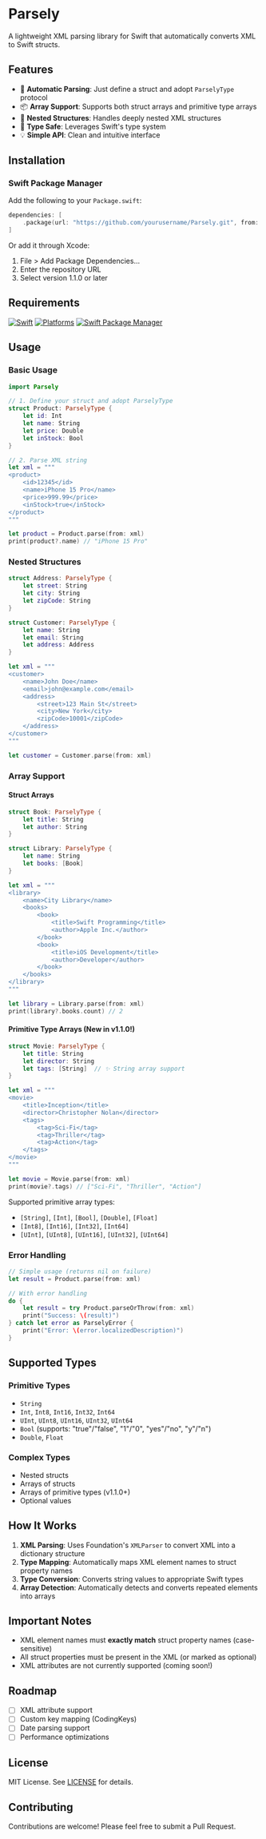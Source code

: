 # Parsely

A lightweight XML parsing library for Swift that automatically converts XML to Swift structs.

## Features

- 🚀 **Automatic Parsing**: Just define a struct and adopt `ParselyType` protocol
- 📦 **Array Support**: Supports both struct arrays and primitive type arrays
- 🔄 **Nested Structures**: Handles deeply nested XML structures
- 🎯 **Type Safe**: Leverages Swift's type system
- 💡 **Simple API**: Clean and intuitive interface

## Installation

### Swift Package Manager

Add the following to your `Package.swift`:

```swift
dependencies: [
    .package(url: "https://github.com/yourusername/Parsely.git", from: "1.1.0")
]
```

Or add it through Xcode:
1. File > Add Package Dependencies...
2. Enter the repository URL
3. Select version 1.1.0 or later

## Requirements

[![Swift](https://img.shields.io/badge/Swift-5.9_5.10_6.0-orange?style=flat-square)](https://img.shields.io/badge/Swift-5.9_5.10_6.0-Orange?style=flat-square)
[![Platforms](https://img.shields.io/badge/Platforms-iOS-orange?style=flat-square)](https://img.shields.io/badge/Platforms-iOS-orange?style=flat-square)
[![Swift Package Manager](https://img.shields.io/badge/Swift_Package_Manager-compatible-orange?style=flat-square)](https://img.shields.io/badge/Swift_Package_Manager-compatible-orange?style=flat-square)

## Usage

### Basic Usage

```swift
import Parsely

// 1. Define your struct and adopt ParselyType
struct Product: ParselyType {
    let id: Int
    let name: String
    let price: Double
    let inStock: Bool
}

// 2. Parse XML string
let xml = """
<product>
    <id>12345</id>
    <name>iPhone 15 Pro</name>
    <price>999.99</price>
    <inStock>true</inStock>
</product>
"""

let product = Product.parse(from: xml)
print(product?.name) // "iPhone 15 Pro"
```

### Nested Structures

```swift
struct Address: ParselyType {
    let street: String
    let city: String
    let zipCode: String
}

struct Customer: ParselyType {
    let name: String
    let email: String
    let address: Address
}

let xml = """
<customer>
    <name>John Doe</name>
    <email>john@example.com</email>
    <address>
        <street>123 Main St</street>
        <city>New York</city>
        <zipCode>10001</zipCode>
    </address>
</customer>
"""

let customer = Customer.parse(from: xml)
```

### Array Support

#### Struct Arrays

```swift
struct Book: ParselyType {
    let title: String
    let author: String
}

struct Library: ParselyType {
    let name: String
    let books: [Book]
}

let xml = """
<library>
    <name>City Library</name>
    <books>
        <book>
            <title>Swift Programming</title>
            <author>Apple Inc.</author>
        </book>
        <book>
            <title>iOS Development</title>
            <author>Developer</author>
        </book>
    </books>
</library>
"""

let library = Library.parse(from: xml)
print(library?.books.count) // 2
```

#### Primitive Type Arrays (New in v1.1.0!)

```swift
struct Movie: ParselyType {
    let title: String
    let director: String
    let tags: [String]  // ✨ String array support
}

let xml = """
<movie>
    <title>Inception</title>
    <director>Christopher Nolan</director>
    <tags>
        <tag>Sci-Fi</tag>
        <tag>Thriller</tag>
        <tag>Action</tag>
    </tags>
</movie>
"""

let movie = Movie.parse(from: xml)
print(movie?.tags) // ["Sci-Fi", "Thriller", "Action"]
```

Supported primitive array types:
- `[String]`, `[Int]`, `[Bool]`, `[Double]`, `[Float]`
- `[Int8]`, `[Int16]`, `[Int32]`, `[Int64]`
- `[UInt]`, `[UInt8]`, `[UInt16]`, `[UInt32]`, `[UInt64]`

### Error Handling

```swift
// Simple usage (returns nil on failure)
let result = Product.parse(from: xml)

// With error handling
do {
    let result = try Product.parseOrThrow(from: xml)
    print("Success: \(result)")
} catch let error as ParselyError {
    print("Error: \(error.localizedDescription)")
}
```

## Supported Types

### Primitive Types
- `String`
- `Int`, `Int8`, `Int16`, `Int32`, `Int64`
- `UInt`, `UInt8`, `UInt16`, `UInt32`, `UInt64`
- `Bool` (supports: "true"/"false", "1"/"0", "yes"/"no", "y"/"n")
- `Double`, `Float`

### Complex Types
- Nested structs
- Arrays of structs
- Arrays of primitive types (v1.1.0+)
- Optional values

## How It Works

1. **XML Parsing**: Uses Foundation's `XMLParser` to convert XML into a dictionary structure
2. **Type Mapping**: Automatically maps XML element names to struct property names
3. **Type Conversion**: Converts string values to appropriate Swift types
4. **Array Detection**: Automatically detects and converts repeated elements into arrays

## Important Notes

- XML element names must **exactly match** struct property names (case-sensitive)
- All struct properties must be present in the XML (or marked as optional)
- XML attributes are not currently supported (coming soon!)

## Roadmap

- [ ] XML attribute support
- [ ] Custom key mapping (CodingKeys)
- [ ] Date parsing support
- [ ] Performance optimizations

## License

MIT License. See [LICENSE](LICENSE) for details.

## Contributing

Contributions are welcome! Please feel free to submit a Pull Request.
